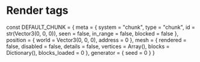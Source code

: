 # Render tags

const DEFAULT_CHUNK = {
	meta = {
		system = "chunk",
		type = "chunk",
		id = str(Vector3(0, 0, 0)),
		seen = false,
		in_range = false,
		blocked = false
	},
	position = {
		world = Vector3(0, 0, 0),
		address = 0
	},
	mesh = {
		rendered = false,
		disabled = false,
		details = false,
		vertices = Array(),
		blocks = Dictionary(),
		blocks_loaded = 0
	},
	generator = {
		seed = 0
	}
}
